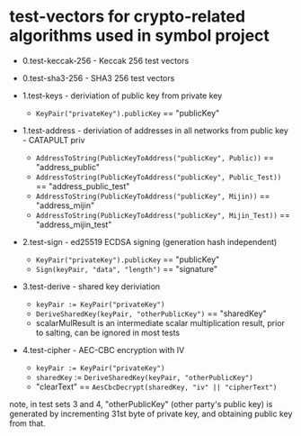 # test-vectors for crypto-related algorithms used in symbol project

* 0.test-keccak-256 - Keccak 256 test vectors
* 0.test-sha3-256 - SHA3 256 test vectors

* 1.test-keys - deriviation of public key from private key
  * `KeyPair("privateKey").publicKey` == "publicKey"
* 1.test-address - deriviation of addresses in all networks from public key - CATAPULT priv
  * `AddressToString(PublicKeyToAddress("publicKey", Public))` == "address\_public"
  * `AddressToString(PublicKeyToAddress("publicKey", Public_Test))` == "address\_public\_test"
  * `AddressToString(PublicKeyToAddress("publicKey", Mijin))` == "address\_mijin"
  * `AddressToString(PublicKeyToAddress("publicKey", Mijin_Test))` == "address\_mijin\_test"
* 2.test-sign - ed25519 ECDSA signing (generation hash independent)
  * `KeyPair("privateKey").publicKey` == "publicKey"
  * `Sign(keyPair, "data", "length")` == "signature"
* 3.test-derive - shared key deriviation
  * `keyPair := KeyPair("privateKey")`
  * `DeriveSharedKey(keyPair, "otherPublicKey")` == "sharedKey"
  * scalarMulResult is an intermediate scalar multiplication result, prior to salting, can be ignored in most tests
* 4.test-cipher - AEC-CBC encryption with IV
  * `keyPair := KeyPair("privateKey")`
  * `sharedKey` := `DeriveSharedKey(keyPair, "otherPublicKey")`
  * "clearText" == `AesCbcDecrypt(sharedKey, "iv" || "cipherText")`

note, in test sets 3 and 4, "otherPublicKey" (other party's public key) is generated by incrementing 31st byte
of private key, and obtaining public key from that.
